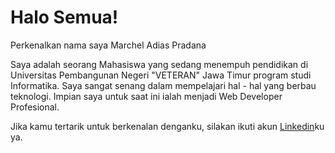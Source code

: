 # Halo Semua!

Perkenalkan nama saya Marchel Adias Pradana

Saya adalah seorang Mahasiswa yang sedang menempuh pendidikan di Universitas Pembangunan Negeri "VETERAN" Jawa Timur program studi Informatika. 
Saya sangat senang dalam mempelajari hal - hal yang berbau teknologi. Impian saya untuk saat ini ialah menjadi Web Developer Profesional.

Jika kamu tertarik untuk berkenalan denganku, silakan ikuti akun [Linkedin](https://www.linkedin.com/in/marchelp/)ku ya.

<!--
**marchelp/marchelp** is a ✨ _special_ ✨ repository because its `README.md` (this file) appears on your GitHub profile.

Here are some ideas to get you started:

- 🔭 I’m currently working on ...
- 🌱 I’m currently learning ...
- 👯 I’m looking to collaborate on ...
- 🤔 I’m looking for help with ...
- 💬 Ask me about ...
- 📫 How to reach me: ...
- 😄 Pronouns: ...
- ⚡ Fun fact: ...
-->
